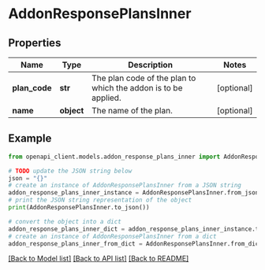 # AddonResponsePlansInner


## Properties

Name | Type | Description | Notes
------------ | ------------- | ------------- | -------------
**plan_code** | **str** | The plan code of the plan to which the addon is to be applied. | [optional] 
**name** | **object** | The name of the plan. | [optional] 

## Example

```python
from openapi_client.models.addon_response_plans_inner import AddonResponsePlansInner

# TODO update the JSON string below
json = "{}"
# create an instance of AddonResponsePlansInner from a JSON string
addon_response_plans_inner_instance = AddonResponsePlansInner.from_json(json)
# print the JSON string representation of the object
print(AddonResponsePlansInner.to_json())

# convert the object into a dict
addon_response_plans_inner_dict = addon_response_plans_inner_instance.to_dict()
# create an instance of AddonResponsePlansInner from a dict
addon_response_plans_inner_from_dict = AddonResponsePlansInner.from_dict(addon_response_plans_inner_dict)
```
[[Back to Model list]](../README.md#documentation-for-models) [[Back to API list]](../README.md#documentation-for-api-endpoints) [[Back to README]](../README.md)


